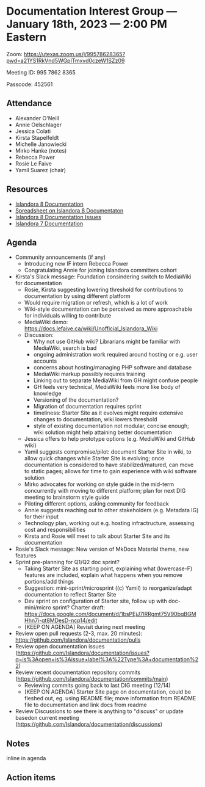 # Documentation Interest Group — January 18th, 2023 — 2:00 PM Eastern

Zoom: https://utexas.zoom.us/j/99578628365?pwd=a21YS1RkVnd5WGpITmxvd0czeW1SZz09

Meeting ID: 995 7862 8365

Passcode: 452561

## Attendance

* Alexander O'Neill
* Annie Oelschlager
* Jessica Colati
* Kirsta Stapelfeldt
* Michelle Janowiecki
* Mirko Hanke (notes)
* Rebecca Power
* Rosie Le Faive
* Yamil Suarez (chair)

## Resources
* [Islandora 8 Documentation](https://islandora.github.io/documentation/)
* [Spreadsheet on Islandora 8 Documentaton](https://docs.google.com/spreadsheets/d/1E-kRw9xE60CKK0qL1-phzeVKjEZu3qBKZ9d3LH1hDEE/edit?usp=sharing)
* [Islandora 8 Documentation Issues](https://github.com/Islandora/documentation/issues?q=is%3Aopen+is%3Aissue+label%3A%22Type%3A+documentation%22)
* [Islandora 7 Documentation](https://wiki.lyrasis.org/display/ISLANDORA/Start)

## Agenda
- Community announcements (if any)
    - Introducing new IF intern Rebecca Power
    - Congratulating Annie for joining Islandora committers cohort
- Kirsta's Slack message: Foundation consindering switch to MediaWiki for documentation
    - Rosie, Kirsta suggesting lowering threshold for contributions to documentation by using different platform
    - Would require migration or refresh, which is a lot of work
    - Wiki-style documentation can be perceived as more approachable for individuals willing to contribute
    - MediaWiki demo: https://docs.lefaive.ca/wiki/Unofficial_Islandora_Wiki
    - Discussion: 
        - Why not use GitHub wiki? Librarians might be familiar with MediaWiki, search is bad
        - ongoing administration work required around hosting or e.g. user accounts
        - concerns about hosting/managing PHP software and database
        - MediaWiki markup possibly requires training
        - Linking out to separate MediaWiki from GH might confuse people
        - GH feels very technical, MediaWiki feels more like body of knowledge
        - Versioning of the documentation?
        - Migration of documentation requires sprint
        - timeliness: Starter Site as it evolves might require extensive changes to documentation, wiki lowers threshold
        - style of existing documentation not modular, concise enough; wiki solution might help attaining better documentation
    - Jessica offers to help prototype options (e.g. MediaWiki and GitHub wiki)
    - Yamil suggests compromise/pilot: document Starter Site in wiki, to allow quick changes while Starter Site is evolving; once documentation is considered to have stabilized/matured, can move to static pages; allows for time to gain experience with wiki software solution
    - Mirko advocates for working on style guide in the mid-term concurrently with moving to different platform; plan for next DIG meeting to brainstorm style guide
    - Piloting different options, asking community for feedback
    - Annie suggests reaching out to other stakeholders (e.g. Metadata IG) for their input
    - Technology plan, working out e.g. hosting infractructure, assessing cost and responsibilities
    - Kirsta and Rosie will meet to talk about Starter Site and its documentation
- Rosie's Slack message: New version of MkDocs Material theme, new features
- Sprint pre-planning for Q1/Q2 doc sprint?
    - Taking Starter Site as starting point, explaining what (lowercase-F) features are included, explain what happens when you remove portions/add things
    - Suggestion: mini-sprint/microsprint ((c) Yamil) to reorganize/adapt documentation to reflect Starter Site
    - Dev sprint on configuration of Starter site, follow up with doc-mini/micro sprint? Charter draft: https://docs.google.com/document/d/1bsPEjJ7lRRgmt75V90bqBGMHhn7i-qt8MDesD-ncp14/edit
    - [KEEP ON AGENDA] Revisit during next meeting
- Review open pull requests (2-3, max. 20 minutes): https://github.com/Islandora/documentation/pulls
- Review open documentation issues (https://github.com/Islandora/documentation/issues?q=is%3Aopen+is%3Aissue+label%3A%22Type%3A+documentation%22)
- Review recent documentation repository commits (https://github.com/Islandora/documentation/commits/main)
    - Reviewing commits going back to last DIG meeting (12/14)
    - [KEEP ON AGENDA] Starter Site page on documentation, could be fleshed out, eg. using README file; move information from README file to documentation and link docs from readme
- Review Discussions to see there is anything to "discuss" or update basedon current meeting (https://github.com/Islandora/documentation/discussions)

## Notes
inline in agenda

## Action items

